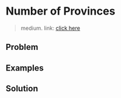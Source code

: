 # Number of Provinces
> medium. link: [click here](https://leetcode.com/problems/number-of-provinces/)

## Problem


## Examples


## Solution